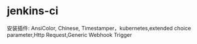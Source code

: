 # jenkins-ci

安装插件: AnsiColor, Chinese, Timestamper，kubernetes,extended choice parameter,Http Request,Generic Webhook Trigger